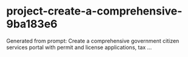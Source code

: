 # project-create-a-comprehensive-9ba183e6
Generated from prompt: Create a comprehensive government citizen services portal with permit and license applications, tax ...
